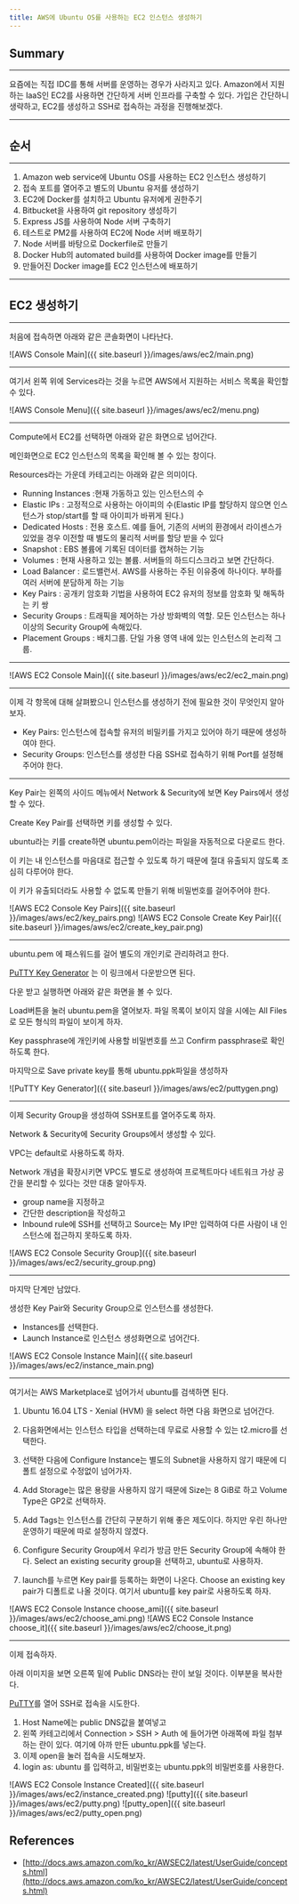```yaml
---
title: AWS에 Ubuntu OS를 사용하는 EC2 인스턴스 생성하기
---
```


## Summary
---------------------
 요즘에는 직접 IDC를 통해 서버를 운영하는 경우가 사라지고 있다. 
 Amazon에서 지원하는 IaaS인 EC2를 사용하면 간단하게 서버 인프라를 구축할 수 있다.
 가입은 간단하니 생략하고, EC2를 생성하고 SSH로 접속하는 과정을 진행해보겠다.

---------------------
## 순서
---------------------
1. Amazon web service에 Ubuntu OS를 사용하는 EC2 인스턴스 생성하기
1. 접속 포트를 열어주고 별도의 Ubuntu 유저를 생성하기
1. EC2에 Docker를 설치하고 Ubuntu 유저에게 권한주기
1. Bitbucket을 사용하여 git repository 생성하기
1. Express JS를 사용하여 Node 서버 구축하기
1. 테스트로 PM2를 사용하여 EC2에 Node 서버 배포하기
1. Node 서버를 바탕으로 Dockerfile로 만들기
1. Docker Hub의 automated build를 사용하여 Docker image를 만들기
1. 만들어진 Docker image를 EC2 인스턴스에 배포하기

---------------------
## EC2 생성하기
---------------------
 처음에 접속하면 아래와 같은 콘솔화면이 나타난다.
 
 ![AWS Console Main]({{ site.baseurl }}/images/aws/ec2/main.png)

---------------------
 여기서 왼쪽 위에 Services라는 것을 누르면 AWS에서 지원하는 서비스 목록을 확인할 수 있다.

 ![AWS Console Menu]({{ site.baseurl }}/images/aws/ec2/menu.png)

---------------------
 Compute에서 EC2를 선택하면 아래와 같은 화면으로 넘어간다.

 메인화면으로 EC2 인스턴스의 목록을 확인해 볼 수 있는 창이다.

 Resources라는 가운데 카테고리는 아래와 같은 의미이다.


- Running Instances :현재 가동하고 있는 인스턴스의 수 
- Elastic IPs       : 고정적으로 사용하는 아이피의 수(Elastic IP를 할당하지 않으면 인스턴스가 stop/start를 할 때 아이피가 바뀌게 된다.) 
- Dedicated Hosts   : 전용 호스트. 예를 들어, 기존의 서버의 환경에서 라이센스가 있었을 경우 이전할 때 별도의 물리적 서버를 할당 받을 수 있다 
- Snapshot          : EBS 볼륨에 기록된 데이터를 캡쳐하는 기능 
- Volumes           : 현재 사용하고 있는 볼륨. 서버들의 하드디스크라고 보면 간단하다. 
- Load Balancer     : 로드밸런서. AWS를 사용하는 주된 이유중에 하나이다. 부하를 여러 서버에 분담하게 하는 기능 
- Key Pairs         : 공개키 암호화 기법을 사용하여 EC2 유저의 정보를 암호화 및 해독하는 키 쌍
- Security Groups   : 트래픽을 제어하는 가상 방화벽의 역할. 모든 인스턴스는 하나 이상의 Security Group에 속해있다.
- Placement Groups  : 배치그룹. 단일 가용 영역 내에 있는 인스턴스의 논리적 그룹.

 -----
 
 ![AWS EC2 Console Main]({{ site.baseurl }}/images/aws/ec2/ec2_main.png)

 -----
  이제 각 항목에 대해 살펴봤으니 인스턴스를 생성하기 전에 필요한 것이 무엇인지 알아보자.
  - Key Pairs: 인스턴스에 접속할 유저의 비밀키를 가지고 있어야 하기 때문에 생성하여야 한다.
  - Security Groups: 인스턴스를 생성한 다음 SSH로 접속하기 위해 Port를 설정해주어야 한다.

 -----
  Key Pair는 왼쪽의 사이드 메뉴에서 Network & Security에 보면 Key Pairs에서 생성할 수 있다.

  Create Key Pair를 선택하면 키를 생성할 수 있다.

  ubuntu라는 키를 create하면 ubuntu.pem이라는 파일을 자동적으로 다운로드 한다.

  이 키는 내 인스턴스를 마음대로 접근할 수 있도록 하기 때문에 절대 유출되지 않도록 조심히 다루어야 한다.

  이 키가 유출되더라도 사용할 수 없도록 만들기 위해 비밀번호를 걸어주어야 한다.

  ![AWS EC2 Console Key Pairs]({{ site.baseurl }}/images/aws/ec2/key_pairs.png)
  ![AWS EC2 Console Create Key Pair]({{ site.baseurl }}/images/aws/ec2/create_key_pair.png)

-----
  ubuntu.pem 에 패스워드를 걸어 별도의 개인키로 관리하려고 한다.

  [PuTTY Key Generator](http://www.chiark.greenend.org.uk/~sgtatham/putty/latest.html) 는 이 링크에서 다운받으면 된다.

  다운 받고 실행하면 아래와 같은 화면을 볼 수 있다.

  Load버튼을 눌러 ubuntu.pem을 열어보자. 파일 목록이 보이지 않을 시에는 All Files로 모든 형식의 파일이 보이게 하자.

  Key passphrase에 개인키에 사용할 비밀번호를 쓰고 Confirm passphrase로 확인하도록 한다.

  마지막으로 Save private key를 통해 ubuntu.ppk파일을 생성하자


  ![PuTTY Key Generator]({{ site.baseurl }}/images/aws/ec2/puttygen.png)

-----
  이제 Security Group을 생성하여 SSH포트를 열어주도록 하자.

  Network & Security에 Security Groups에서 생성할 수 있다.

  VPC는 default로 사용하도록 하자. 
  
  Network 개념을 확장시키면 VPC도 별도로 생성하여 프로젝트마다 네트워크 가상 공간을 분리할 수 있다는 것만 대충 알아두자.

  - group name을 지정하고
  - 간단한 description을 작성하고
  - Inbound rule에 SSH를 선택하고 Source는 My IP만 입력하여 다른 사람이 내 인스턴스에 접근하지 못하도록 하자.

  ![AWS EC2 Console Security Group]({{ site.baseurl }}/images/aws/ec2/security_group.png)
  
-----
 마지막 단계만 남았다.

 생성한 Key Pair와 Security Group으로 인스턴스를 생성한다.

 - Instances를 선택한다.
 - Launch Instance로 인스턴스 생성화면으로 넘어간다.

 ![AWS EC2 Console Instance Main]({{ site.baseurl }}/images/aws/ec2/instance_main.png)

-----
 
 여기서는 AWS Marketplace로 넘어가서 ubuntu를 검색하면 된다.

 1. Ubuntu 16.04 LTS - Xenial (HVM) 을 select 하면 다음 화면으로 넘어간다.

 2. 다음화면에서는 인스턴스 타입을 선택하는데 무료로 사용할 수 있는 t2.micro를 선택한다.

 3. 선택한 다음에 Configure Instance는 별도의 Subnet을 사용하지 않기 때문에 디폴트 설정으로 수정없이 넘어가자.

 4. Add Storage는 많은 용량을 사용하지 않기 때문에 Size는 8 GiB로 하고 Volume Type은 GP2로 선택하자.

 5. Add Tags는 인스턴스를 간단히 구분하기 위해 좋은 제도이다. 하지만 우린 하나만 운영하기 때문에 따로 설정하지 않겠다.

 6. Configure Security Group에서 우리가 방금 만든 Security Group에 속해야 한다. Select an existing security group을 선택하고, ubuntu로 사용하자.

 7. launch를 누르면 Key pair를 등록하는 화면이 나온다. Choose an existing key pair가 디폴트로 나올 것이다. 여기서 ubuntu를 key pair로 사용하도록 하자.

 ![AWS EC2 Console Instance choose_ami]({{ site.baseurl }}/images/aws/ec2/choose_ami.png)
 ![AWS EC2 Console Instance choose_it]({{ site.baseurl }}/images/aws/ec2/choose_it.png)

-----

 이제 접속하자.

 아래 이미지을 보면 오른쪽 밑에 Public DNS라는 란이 보일 것이다. 이부분을 복사한다.

 [PuTTY](http://www.chiark.greenend.org.uk/~sgtatham/putty/latest.html)를 열어 SSH로 접속을 시도한다.

 1. Host Name에는 public DNS값을 붙여넣고
 2. 왼쪽 카테고리에서 Connection > SSH > Auth 에 들어가면 아래쪽에 파일 첨부하는 란이 있다. 여기에 아까 만든 ubuntu.ppk를 넣는다.
 3. 이제 open을 눌러 접속을 시도해보자.
 4. login as: ubuntu 를 입력하고, 비밀번호는 ubuntu.ppk의 비밀번호를 사용한다.
 
 ![AWS EC2 Console Instance Created]({{ site.baseurl }}/images/aws/ec2/instance_created.png)
 ![putty]({{ site.baseurl }}/images/aws/ec2/putty.png)
 ![putty_open]({{ site.baseurl }}/images/aws/ec2/putty_open.png)
 

## References
- [http://docs.aws.amazon.com/ko_kr/AWSEC2/latest/UserGuide/concepts.html](http://docs.aws.amazon.com/ko_kr/AWSEC2/latest/UserGuide/concepts.html)